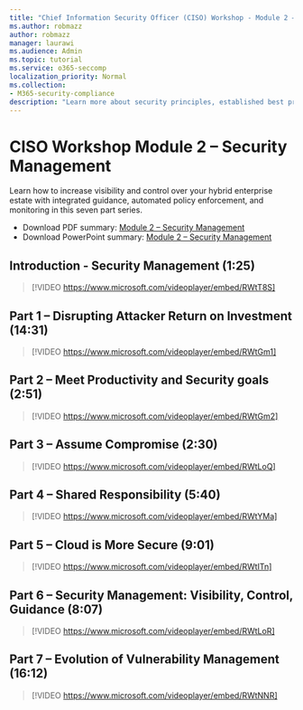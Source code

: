 ```yaml
---
title: "Chief Information Security Officer (CISO) Workshop - Module 2 – Security Management"
ms.author: robmazz
author: robmazz
manager: laurawi
ms.audience: Admin
ms.topic: tutorial
ms.service: o365-seccomp
localization_priority: Normal
ms.collection:
- M365-security-compliance
description: "Learn more about security principles, established best practices, and emerging best practices for modernizing your organization."
---
```


# CISO Workshop Module 2 – Security Management 

Learn how to increase visibility and control over your hybrid enterprise estate with integrated guidance, automated policy enforcement, and monitoring in this seven part series.

- Download PDF summary: [Module 2 – Security Management](media/ciso-workshop-2-security-management.pdf)
- Download PowerPoint summary: [Module 2 – Security Management](https://docs.microsoft.com/office365/securitycompliance/media/ciso-workshop-2-security-management.pptx)

## Introduction - Security Management (1:25)

> [!VIDEO https://www.microsoft.com/videoplayer/embed/RWtT8S]

## Part 1 – Disrupting Attacker Return on Investment (14:31)

> [!VIDEO https://www.microsoft.com/videoplayer/embed/RWtGm1]

## Part 2 – Meet Productivity and Security goals (2:51)

> [!VIDEO https://www.microsoft.com/videoplayer/embed/RWtGm2]

## Part 3 – Assume Compromise (2:30)

> [!VIDEO https://www.microsoft.com/videoplayer/embed/RWtLoQ]

## Part 4 – Shared Responsibility (5:40)

> [!VIDEO https://www.microsoft.com/videoplayer/embed/RWtYMa]

## Part 5 – Cloud is More Secure (9:01)

> [!VIDEO https://www.microsoft.com/videoplayer/embed/RWtITn]

## Part 6 – Security Management: Visibility, Control, Guidance (8:07)

> [!VIDEO https://www.microsoft.com/videoplayer/embed/RWtLoR]

## Part 7 – Evolution of Vulnerability Management (16:12)

> [!VIDEO https://www.microsoft.com/videoplayer/embed/RWtNNR]